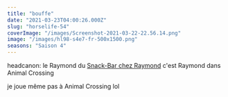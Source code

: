```yaml
---
title: "bouffe"
date: "2021-03-23T04:00:26.000Z"
slug: "horselife-54"
coverImage: "/images/Screenshot-2021-03-22-22.56.14.png"
image: "/images/hl98-s4e7-fr-500x1500.png"
seasons: "Saison 4"
---
```


headcanon: le Raymond du [Snack-Bar chez Raymond](https://www.youtube.com/watch?v=z0D7nGBO_6o) c'est Raymond dans Animal Crossing

je joue même pas à Animal Crossing lol
